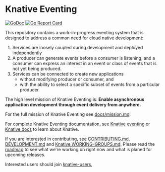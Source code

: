 # Knative Eventing

[![GoDoc](https://godoc.org/github.com/knative/eventing?status.svg)](https://godoc.org/github.com/knative/eventing)
[![Go Report Card](https://goreportcard.com/badge/knative/eventing)](https://goreportcard.com/report/knative/eventing)

This repository contains a work-in-progress eventing system that is designed to
address a common need for cloud native development:

1. Services are loosely coupled during development and deployed independently
1. A producer can generate events before a consumer is listening, and a consumer
   can express an interest in an event or class of events that is not yet being
   produced.
1. Services can be connected to create new applications
   - without modifying producer or consumer, and
   - with the ability to select a specific subset of events from a particular
     producer.

The high level mission of Knative Eventing is: **Enable asynchronous application
development through event delivery from anywhere.**

For the full mission of Knative Eventing see
[docs/mission.md](./docs/mission.md).

For complete Knative Eventing documentation, see
[Knative eventing](https://www.knative.dev/docs/eventing/) or
[Knative docs](https://www.knative.dev/docs/) to learn about Knative.

If you are interested in contributing, see [CONTRIBUTING.md](./CONTRIBUTING.md),
[DEVELOPMENT.md](./DEVELOPMENT.md) and
[Knative WORKING-GROUPS.md](https://www.knative.dev/contributing/working-groups/#eventing).
Please read the [roadmap](./docs/planning/roadmap.md) to see what we're working
on right now and what is planed for upcoming releases.

Interested users should join
[knative-users](https://groups.google.com/forum/#!forum/knative-users),
